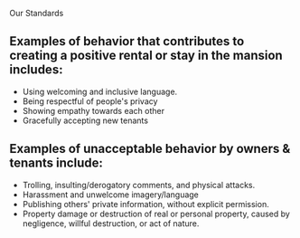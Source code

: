 Our Standards

Examples of behavior that contributes to creating a positive rental or stay in the mansion includes:
---
* Using welcoming and inclusive language.
* Being respectful of people's privacy
* Showing empathy towards each other
* Gracefully accepting new tenants  

Examples of unacceptable behavior by owners & tenants include:
---
* Trolling, insulting/derogatory comments, and physical attacks.
* Harassment and unwelcome imagery/language
* Publishing others' private information, without explicit permission.
* Property damage or destruction of real or personal property, caused by negligence, willful destruction, or act of nature.
